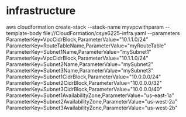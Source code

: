 # infrastructure

aws cloudformation create-stack --stack-name myvpcwithparam --template-body file://CloudFormation/csye6225-infra.yaml --parameters ParameterKey=VpcCidrBlock,ParameterValue="10.1.1.0/24" ParameterKey=RouteTableName,ParameterValue="myRouteTable" ParameterKey=Subnet1Name,ParameterValue="mySubnet1" ParameterKey=VpcCidrBlock,ParameterValue="10.1.1.0/24" ParameterKey=Subnet2Name,ParameterValue="mySubnet2" ParameterKey=Subnet3Name,ParameterValue="mySubnet3" ParameterKey=Subnet1CidrBlock,ParameterValue="10.0.0.0/24" ParameterKey=Subnet2CidrBlock,ParameterValue="10.0.0.0/32" ParameterKey=Subnet3CidrBlock,ParameterValue="10.0.0.0/40" ParameterKey=Subnet1AvailabilityZone,ParameterValue="us-east-1a"
ParameterKey=Subnet2AvailabilityZone,ParameterValue="us-west-2a"
ParameterKey=Subnet3AvailabilityZone,ParameterValue="us-west-2b"